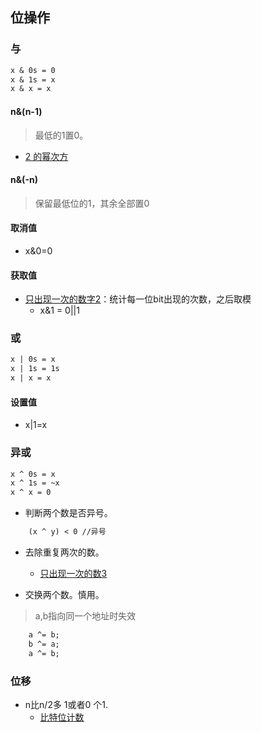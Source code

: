 ## 位操作 ##
### 与 ###
```txt
x & 0s = 0
x & 1s = x
x & x = x
```

#### n&(n-1) ####
> 最低的1置0。
- [2 的幂次方](../src/bitManipulation/PowerofTwo.java)

#### n&(-n) ####
> 保留最低位的1，其余全部置0

#### 取消值 ####
- x&0=0

#### 获取值 ####
- [只出现一次的数字2](../src/bitManipulation/SingleNumberII.java)：统计每一位bit出现的次数，之后取模
  - x&1 = 0||1

### 或 ###
```txt
x | 0s = x
x | 1s = 1s
x | x = x
```
#### 设置值 ####
- x|1=x

### 异或 ###
```txt
x ^ 0s = x
x ^ 1s = ~x
x ^ x = 0
```

- 判断两个数是否异号。
```txt
	(x ^ y) < 0 //异号
```

- 去除重复两次的数。
  - [只出现一次的数3](../src/bitManipulation/SingleNumberIII.java)

- 交换两个数。慎用。
> a,b指向同一个地址时失效
```txt
	a ^= b;
	b ^= a;
	a ^= b;
```

### 位移 ###
- n比n/2多 1或者0 个1.
  - [比特位计数](../src/dp/CountingBits.java)
